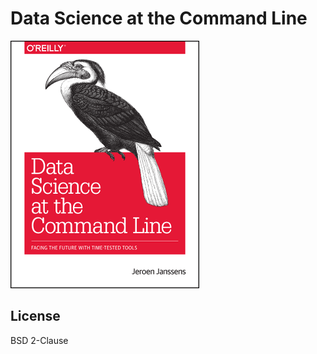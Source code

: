 Data Science at the Command Line
================================

![Data Science at the Command Line Cover](cover.png)

## License

BSD 2-Clause
